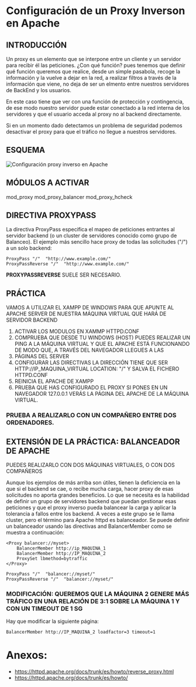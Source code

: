 # Configuración de un Proxy Inverson en Apache

## INTRODUCCIÓN

Un proxy es un elemento que se interpone entre un cliente y un servidor para recibir él las peticiones. ¿Con qué función? pues tenemos
que definir qué función queremos que realice, desde un simple pasabola, recoge la información y la vuelve a dejar en la red, a realizar
filtros a través de la información que viene, no deja de ser un elmento entre nuestros servidores de BackEnd y los usuarios.

En este caso tiene que ver con una función de protección y contingencia, de ese modo nuestro servidor puede estar conectado a la red interna
de los servidores y que el usuario acceda al proxy no al backend directamente.

Si en un momento dado detectamos un problema de seguridad podemos desactivar el proxy para que el tráfico no llegue a nuestros servidores.

## ESQUEMA

![Configuración proxy inverso en Apache](https://httpd.apache.org/docs/trunk/es/images/reverse-proxy-arch.png)

## MÓDULOS A ACTIVAR

mod_proxy
mod_proxy_balancer
mod_proxy_hcheck

## DIRECTIVA PROXYPASS

La directiva ProxyPass especifica el mapeo de peticiones entrantes al servidor backend (o un cluster de servidores conocido como grupo de Balanceo). El ejemplo más sencillo hace proxy de todas las solicitudes ("/") a un solo backend:

```
ProxyPass "/"  "http://www.example.com/"
ProxyPassReverse "/"  "http://www.example.com/"

```

**PROXYPASSREVERSE** SUELE SER NECESARIO.

## PRÁCTICA

VAMOS A UTILIZAR EL XAMPP DE WINDOWS PARA QUE APUNTE AL APACHE SERVER DE NUESTRA MÁQUINA VIRTUAL QUE HARÁ DE SERVIDOR BACKEND
1. ACTIVAR LOS MODULOS EN XAMMP HTTPD.CONF
2. COMPRUEBA QUE DESDE TU WINDOWS (HOST) PUEDES REALIZAR UN PING A LA MÁQUINA VIRTUAL Y QUE EL APACHE ESTÁ FUNCIONANDO DE MODO QUE, A TRAVÉS DEL NAVEGADOR LLEGUES A LAS
3. PÁGINAS DEL SERVER
4. CONFIGURAR LAS DIRECTIVAS LA DIRECCIÓN TIENE QUE SER HTTP://IP_MAQUINA_VIRTUAL LOCATION: "/" Y SALVA EL FICHERO HTTPD.CONF
5. REINICIA EL APACHE DE XAMPP
6. PRUEBA QUE HAS CONFIGURADO EL PROXY SI PONES EN UN NAVEGADOR 127.0.0.1 VERÁS LA PÁGINA DEL APACHE DE LA MÁQUINA VIRTUAL.

### PRUEBA A REALIZARLO CON UN COMPAÑERO ENTRE DOS ORDENADORES.

## EXTENSIÓN DE LA PRÁCTICA: BALANCEADOR DE APACHE

PUEDES REALIZARLO CON DOS MÁQUINAS VIRTUALES, O CON DOS COMPAÑEROS

Aunque los ejemplos de más arriba son útiles, tienen la deficiencia en la que si el backend se cae, o recibe mucha carga, hacer proxy de esas solicitudes no aporta grandes beneficios. Lo que se necesita es la habilidad de definir un grupo de servidores backend que puedan gestionar esas peticiones y que el proxy inverso pueda balancear la carga y aplicar la tolerancia a fallos entre los backend. A veces a este grupo se le llama cluster, pero el término para Apache httpd es balanceador. Se puede definir un balanceador usando las directivas <Proxy> and BalancerMember como se muestra a continuación:

```
<Proxy balancer://myset>
    BalancerMember http://ip_MAQUINA_1
    BalancerMember http://IP_MAQUINA_2
    ProxySet lbmethod=bytraffic
</Proxy>

ProxyPass "/"  "balancer://myset/"
ProxyPassReverse "/"  "balancer://myset/"

```

### MODIFICACIÓN: QUEREMOS QUE LA MÁQUINA 2 GENERE MÁS TRÁFICO EN UNA RELACIÓN DE 3:1 SOBRE LA MÁQUINA 1 Y CON UN TIMEOUT DE 1 SG

Hay que modificar la siguiente página:

```
BalancerMember http://IP_MAQUINA_2 loadfactor=3 timeout=1
```

# Anexos:
* https://httpd.apache.org/docs/trunk/es/howto/reverse_proxy.html
* https://httpd.apache.org/docs/trunk/es/howto/



